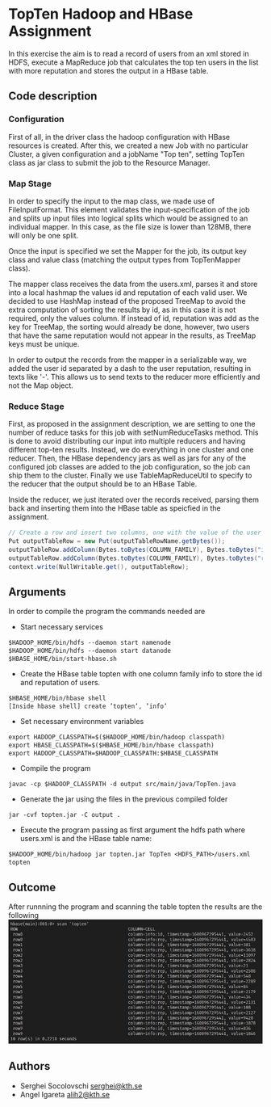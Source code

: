 # TopTen Hadoop and HBase Assignment

In this exercise the aim is to read a record of users from an xml stored in HDFS, execute a MapReduce job that calculates
the top ten users in the list with more reputation and stores the output in a HBase table.

## Code description
### Configuration
First of all, in the driver class the hadoop configuration with HBase resources is created. After this, we created a new Job 
with no particular Cluster, a given configuration and a jobName "Top ten", setting TopTen class as jar class to submit the job 
to the Resource Manager.

### Map Stage
In order to specify the input to the map class, we made use of FileInputFormat. This element validates the input-specification of the job and
splits up input files into logical splits which would be assigned to an individual mapper. In this case, as the file size is lower than 128MB,
there will only be one split.

Once the input is specified we set the Mapper for the job, its output key class and value class (matching the output types from TopTenMapper class).

The mapper class receives the data from the users.xml, parses it and store into a local hashmap the values id and reputation of each valid user.
We decided to use HashMap instead of the proposed TreeMap to avoid the extra computation of sorting the results by id, as in this case
it is not required, only the values column. If instead of id, reputation was add as the key for TreeMap, the sorting would already be done,
however, two users that have the same reputation would not appear in the results, as TreeMap keys must be unique.

In order to output the records from the mapper in a serializable way, we added the user id separated by a dash to the user reputation, 
resulting in texts like '<key>-<reputation>'. This allows us to send texts to the reducer more efficiently and not the Map object.

### Reduce Stage
First, as proposed in the assignment description, we are setting to one the number of reduce tasks for this job with setNumReduceTasks method. 
This is done to avoid distributing our input into multiple reducers and having different top-ten results. Instead, we do everything in
one cluster and one reducer. Then, the HBase dependency jars as well as jars for any of the configured job classes are added to the job configuration,
so the job can ship them to the cluster. Finally we use TableMapReduceUtil to specify to the reducer that the output should be to an HBase Table.

Inside the reducer, we just iterated over the records received, parsing them back and inserting them into the HBase table as speicfied in the assignment.
```scala
// Create a row and insert two columns, one with the value of the user id and other one with user reputation
Put outputTableRow = new Put(outputTableRowName.getBytes());
outputTableRow.addColumn(Bytes.toBytes(COLUMN_FAMILY), Bytes.toBytes("id"), Bytes.toBytes(userRecordParsed[0]));
outputTableRow.addColumn(Bytes.toBytes(COLUMN_FAMILY), Bytes.toBytes("rep"), Bytes.toBytes(userRecordParsed[1]));
context.write(NullWritable.get(), outputTableRow);
```

## Arguments

In order to compile the program the commands needed are

- Start necessary services
```
$HADOOP_HOME/bin/hdfs --daemon start namenode
$HADOOP_HOME/bin/hdfs --daemon start datanode
$HBASE_HOME/bin/start-hbase.sh
```
- Create the HBase table topten with one column family info to store the id and reputation of users.
```
$HBASE_HOME/bin/hbase shell
[Inside hbase shell] create ’topten’, ’info’
```
- Set necessary environment variables
```
export HADOOP_CLASSPATH=$($HADOOP_HOME/bin/hadoop classpath)
export HBASE_CLASSPATH=$($HBASE_HOME/bin/hbase classpath)
export HADOOP_CLASSPATH=$HADOOP_CLASSPATH:$HBASE_CLASSPATH
```
- Compile the program
```
javac -cp $HADOOP_CLASSPATH -d output src/main/java/TopTen.java
```

- Generate the jar using the files in the previous compiled folder
```
jar -cvf topten.jar -C output .
```

- Execute the program passing as first argument the hdfs path where users.xml is and the HBase table name:
```
$HADOOP_HOME/bin/hadoop jar topten.jar TopTen <HDFS_PATH>/users.xml topten
```

## Outcome
After runnning the program and scanning the table topten the results are the following
![Results](output.jpeg)

## Authors
- Serghei Socolovschi [serghei@kth.se](mailto:serghei@kth.se)
- Angel Igareta [alih2@kth.se](mailto:alih2@kth.se)
